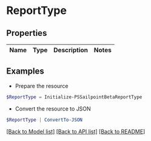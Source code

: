 # ReportType
## Properties

Name | Type | Description | Notes
------------ | ------------- | ------------- | -------------

## Examples

- Prepare the resource
```powershell
$ReportType = Initialize-PSSailpointBetaReportType 
```

- Convert the resource to JSON
```powershell
$ReportType | ConvertTo-JSON
```

[[Back to Model list]](../README.md#documentation-for-models) [[Back to API list]](../README.md#documentation-for-api-endpoints) [[Back to README]](../README.md)

